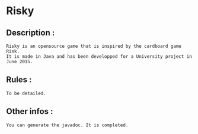 # Risky

## Description :
    Risky is an opensource game that is inspired by the cardboard game Risk. 
    It is made in Java and has been developped for a University project in June 2015.

## Rules :
    To be detailed.

## Other infos :
    You can generate the javadoc. It is completed.

